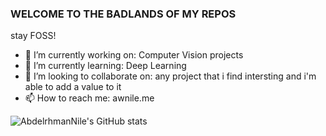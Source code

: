 ### WELCOME TO THE BADLANDS OF MY REPOS

stay FOSS!


- 🔭 I’m currently working on: Computer Vision projects
- 🌱 I’m currently learning: Deep Learning
- 👯 I’m looking to collaborate on: any project that i find intersting and i'm able to add a value to it
- 📫 How to reach me: awnile.me

![AbdelrhmanNile's GitHub stats](https://github-readme-stats.vercel.app/api?username=AbdelrhmanNile&show_icons=true&theme=onedark)
